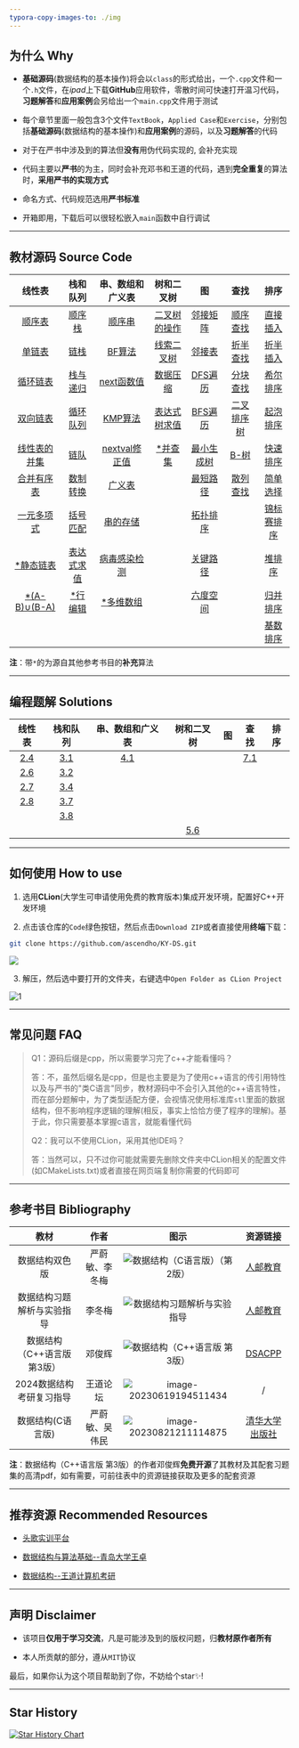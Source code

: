 ```yaml
---
typora-copy-images-to: ./img
---
```


## 为什么 Why

- **基础源码**(数据结构的基本操作)将会以`class`的形式给出，一个`.cpp`文件和一个`.h`文件，在*ipad*上下载**GitHub**应用软件，零散时间可快速打开温习代码，**习题解答**和**应用案例**会另给出一个`main.cpp`文件用于测试

- 每个章节里面一般包含3个文件`TextBook`，`Applied Case`和`Exercise`，分别包括**基础源码**(数据结构的基本操作)和**应用案例**的源码，以及**习题解答**的代码

- 对于在严书中涉及到的算法但**没有**用伪代码实现的, 会补充实现

- 代码主要以**严书**的为主，同时会补充邓书和王道的代码，遇到**完全重复**的算法时，**采用严书的实现方式**

- 命名方式、代码规范选用**严书标准**

- 开箱即用，下载后可以很轻松嵌入`main`函数中自行调试

------



## 教材源码 Source Code

|                            线性表                            |                           栈和队列                           |                       串、数组和广义表                       |                          树和二叉树                          |                              图                              |                             查找                             |                             排序                             |
| :----------------------------------------------------------: | :----------------------------------------------------------: | :----------------------------------------------------------: | :----------------------------------------------------------: | :----------------------------------------------------------: | :----------------------------------------------------------: | :----------------------------------------------------------: |
| <a href="02-Linear List\TextBook\01_SqList\SqList.cpp">顺序表</a> | <a href="03-Stack_Queue/TextBook/01_SqStack/SqStack.cpp">顺序栈</a> | <a href="04-String_ Array_Generalized List\TextBook\01_SString\SString.cpp">顺序串</a> | <a href="05-Tree_Binary Tree/TextBook/01_BiTree/BiTree.cpp">二叉树的操作</a> | <a href="06-Graph/TextBook/01_AdjacencyMatrix/AdjacencyMatrix.cpp">邻接矩阵</a> | <a href="07-Searching/TextBook/Search_Seq.cpp">顺序查找</a>  |  <a href="08-Sorting/TextBook/InsertSort.cpp">直接插入</a>   |
| <a href="02-Linear List\TextBook\02_LinkList\LinkList.cpp">单链表</a> | <a href="03-Stack_Queue/TextBook/02_LinkStack/LinkStack.cpp">链栈</a> | <a href="04-String_ Array_Generalized List\TextBook\02_Index_BF\Index_BF.cpp">BF算法</a> | <a href="05-Tree_Binary Tree\TextBook\02_BiThrTree\BiThrTree.cpp">线索二叉树</a> | <a href="06-Graph/TextBook/02_AdjacencyList/AdjacencyList.cpp">邻接表</a> | <a href="07-Searching/TextBook/Search_Bin.cpp">折半查找</a>  |  <a href="08-Sorting/TextBook/BInsertSort.cpp">折半插入</a>  |
| <a href="02-Linear List\TextBook\03_CLinkList\CLinkList.cpp">循环链表</a> | <a href="03-Stack_Queue/TextBook/03_StackAndRecursion/StackAndRecursion.cpp">栈与递归</a> | <a href="04-String_ Array_Generalized List\TextBook\03_next\next.cpp">next函数值</a> | <a href="05-Tree_Binary Tree/Applied Case/DataCompression/HuffmanTree.cpp">数据压缩</a> |    <a href="06-Graph/TextBook/03_DFS/DFS.cpp">DFS遍历</a>    | <a href="07-Searching/TextBook/BlockingSearch.cpp">分块查找</a> |   <a href="08-Sorting/TextBook/ShellSort.cpp">希尔排序</a>   |
| <a href="02-Linear List\TextBook\04_DuLinkList\DuLinkList.cpp">双向链表</a> | <a href="03-Stack_Queue/TextBook/04_SqQueue/SqQueue.cpp">循环队列</a> | <a href="04-String_ Array_Generalized List\TextBook\04_Index_KMP\Index_KMP.cpp">KMP算法</a> | <a href="05-Tree_Binary Tree\Applied Case\BinaryTreeComputeExp\ComputeExpression.cpp">表达式树求值</a> |    <a href="06-Graph\TextBook\04_BFS\BFS.cpp">BFS遍历</a>    |  <a href="07-Searching/TextBook/BSTree.cpp">二叉排序树</a>   |  <a href="08-Sorting/TextBook/BubbleSort.cpp">起泡排序</a>   |
| <a href="02-Linear List\TextBook\05_Union\Union.cpp">线性表的并集</a> | <a href="03-Stack_Queue/TextBook/05_LinkQueue/LinkQueue.cpp">链队</a> | <a href="04-String_ Array_Generalized List\TextBook\05_nextval\nextval.cpp">nextval修正值</a> | <a href="05-Tree_Binary Tree/TextBook/03_DisjointSet/DisjointSet.cpp">*并查集</a> | <a href="06-Graph/TextBook/MinimumCostSpanningTree.cpp">最小生成树</a> | <a href="07-Searching/TextBook/05_B- Tree/B_Tree.cpp">B-树</a> | <a href="08-Sorting/TextBook/05_QuickSort/QuickSort.cpp">快速排序</a> |
| <a href="02-Linear List\TextBook\06_MergeList\MergeList.cpp">合并有序表</a> | <a href="03-Stack_Queue\Applied Case\Conversion\Conversion.cpp">数制转换</a> | <a href="04-String_ Array_Generalized List\TextBook\06_GList\GList.cpp">广义表</a> |                                                              |  <a href="06-Graph/TextBook/ShortestPath.cpp">最短路径</a>   | <a href="07-Searching/TextBook/06_HashTable/HashTable.cpp">散列查找</a> | <a href="08-Sorting/TextBook/06_SelectSort/SelectSort.cpp">简单选择</a> |
| <a href="02-Linear List/Applied Case/Polynomial/Polynomial.cpp">一元多项式</a> | <a href="03-Stack_Queue/Applied Case/Matching/Matching.cpp">括号匹配</a> | <a href="04-String_ Array_Generalized List\TextBook\StorageStructuresOfString\StorageStructuresOfString.h">串的存储</a> |                                                              | <a href="06-Graph/TextBook/TopologicalSort.cpp">拓扑排序</a> |                                                              | <a href="08-Sorting/TextBook/07_TournamentSort/TournamentSort.cpp">锦标赛排序</a> |
| <a href="02-Linear List/TextBook/SLinkList/SLinkList.cpp">*静态链表</a> | <a href="03-Stack_Queue/Applied Case/EvaluateExpression/EvaluateExpression.cpp">表达式求值</a> | <a href="04-String_ Array_Generalized List\Applied Case\Virus_detection\Virus_detection.cpp">病毒感染检测</a> |                                                              |  <a href="06-Graph/TextBook/CriticalPath.cpp">关键路径</a>   |                                                              | <a href="08-Sorting/TextBook/08_HeapSort/HeapSort.cpp">堆排序</a> |
| <a href="02-Linear List/TextBook/Difference/Difference.cpp">*(A-B)∪(B-A)</a> | <a href="03-Stack_Queue/TextBook/LineEdit/LineEdit.cpp">*行编辑</a> | <a href="04-String_ Array_Generalized List/TextBook/Array/Array.cpp">*多维数组</a> |                                                              | <a href="06-Graph/Applied Case/SixDegreeSeparation/SixDegree_BFS.cpp">六度空间</a> |                                                              | <a href="08-Sorting/TextBook/09_MergeSort/MergeSort.cpp">归并排序</a> |
|                                                              |                                                              |                                                              |                                                              |                                                              |                                                              | <a href="08-Sorting/TextBook/10_RadixSort/RadixSort.cpp">基数排序</a> |

**注**：带`*`的为源自其他参考书目的**补充**算法

------



## 编程题解 Solutions

|                            线性表                            |                           栈和队列                           |                       串、数组和广义表                       |                          树和二叉树                          |  图  |                           查找                            | 排序 |
| :----------------------------------------------------------: | :----------------------------------------------------------: | :----------------------------------------------------------: | :----------------------------------------------------------: | :--: | :-------------------------------------------------------: | :--: |
| <a href="02-Linear List\Exercise\2.4_Difference\Difference.cpp">2.4</a> | <a href="03-Stack_Queue/Exercise/3.1_DblStack/DblStack.cpp">3.1</a> | <a href="04-String_ Array_Generalized List/Exercise/4.1_CharacterFrequencyStatistics/CharacterFrequencyStatistics.cpp">4.1</a> |                                                              |      | <a href="07-Searching/Exercise/BinSearch_Cur.cpp">7.1</a> |      |
|  <a href="02-Linear List\Exercise\2.6_Max\Max.cpp">2.6</a>   | <a href="03-Stack_Queue\Exercise\3.2_IsPalindrome\IsPalindrome.cpp">3.2</a> |                                                              |                                                              |      |                                                           |      |
| <a href="02-Linear List\Exercise\2.7_Inverse\Inverse.cpp">2.7</a> | <a href="03-Stack_Queue/Exercise/3.4_Postfix/Postfix.cpp">3.4</a> |                                                              |                                                              |      |                                                           |      |
| <a href="02-Linear List\Exercise\2.8_DeleteMinMax\DeleteMinMax.cpp">2.8</a> | <a href="03-Stack_Queue/Exercise/3.7_SqQueueWithTag/SqQueueWithTag.cpp">3.7</a> |                                                              |                                                              |      |                                                           |      |
|                                                              | <a href="03-Stack_Queue/Exercise/3.8_Deque/Deque.cpp">3.8</a> |                                                              |                                                              |      |                                                           |      |
|                                                              |                                                              |                                                              | <a href="05-Tree_Binary Tree/Exercise/5.6_LevelOrderTraversal/LevelOrderTraversal.cpp">5.6</a> |      |                                                           |      |

------



## 如何使用 How to use

1. 选用**CLion**(大学生可申请使用免费的教育版本)集成开发环境，配置好C++开发环境

2. 点击该仓库的`Code`绿色按钮，然后点击`Download ZIP`或者直接使用**终端**下载：

```bash
git clone https://github.com/ascendho/KY-DS.git
```

![](img/C0J__QFOH%5D4RD%7D%5BU%7DHYWV@B.png)

3. 解压，然后选中要打开的文件夹，右键选中`Open Folder as CLion Project`

![1](img/1.png)

------



## 常见问题 FAQ

> Q1：源码后缀是cpp，所以需要学习完了c++才能看懂吗？
>
> 答：不，虽然后缀名是cpp，但是也主要是为了使用c++语言的传引用特性以及与严书的"类C语言"同步，教材源码中不会引入其他的c++语言特性，而在部分题解中，为了类型适配方便，会视情况使用标准库`stl`里面的数据结构，但不影响程序逻辑的理解(相反，事实上恰恰方便了程序的理解)。基于此，你只需要基本掌握c语言，就能看懂代码
>
> 
>
> Q2：我可以不使用CLion，采用其他IDE吗？
>
> 答：当然可以，只不过你可能就需要先删除文件夹中CLion相关的配置文件(如CMakeLists.txt)或者直接在网页端复制你需要的代码即可

------



## 参考书目 Bibliography

|            教材             |      作者      |                             图示                             |                           资源链接                           |
| :-------------------------: | :------------: | :----------------------------------------------------------: | :----------------------------------------------------------: |
|       数据结构双色版        | 严蔚敏、李冬梅 | ![数据结构（C语言版）（第2版）](img/2110398aa6025c417e71.jpeg) | <a href="https://www.ryjiaoyu.com/book/details/45170">人邮教育</a> |
| 数据结构习题解析与实验指导  |     李冬梅     | ![数据结构习题解析与实验指导](img/2204c1aa113663e88ab9.png)  | <a href="https://www.ryjiaoyu.com/book/details/43313">人邮教育</a> |
| 数据结构（C++语言版 第3版） |     邓俊辉     |      ![数据结构（C++语言版 第3版）](img/s28064419.jpg)       | <a href="https://dsa.cs.tsinghua.edu.cn/~deng/ds/dsacpp/index.htm">DSACPP</a> |
|  2024数据结构考研复习指导   |    王道论坛    | ![image-20230619194511434](img/image-20230619194511434.png)  |                              /                               |
|      数据结构(C语言版)      | 严蔚敏、吴伟民 | ![image-20230821211114875](img/image-20230821211114875.png)  | <a href="http://www.tup.tsinghua.edu.cn/booksCenter/book_00236807.html">清华大学出版社</a> |

**注**：数据结构（C++语言版 第3版）的作者邓俊辉**免费开源**了其教材及其配套习题集的高清pdf，如有需要，可前往表中的资源链接获取及更多的配套资源

------



## 推荐资源 Recommended Resources

- <a href="https://www.educoder.net/paths/jizlwfkq">头歌实训平台</a>

- <a href="https://www.bilibili.com/video/BV1nJ411V7bd/?spm_id_from=333.337.search-card.all.click">数据结构与算法基础--青岛大学王卓</a>

- <a href="https://www.bilibili.com/video/BV1b7411N798?p=51&spm_id_from=pageDriver&vd_source=61a8f743f4489a59a143809ed7fb1159">数据结构--王道计算机考研</a>

------



## 声明 Disclaimer

- 该项目**仅用于学习交流**，凡是可能涉及到的版权问题，归**教材原作者所有**

- 本人所贡献的部分，遵从`MIT`协议

最后，如果你认为这个项目帮助到了你，不妨给个star✨!

------



## Star History

[![Star History Chart](https://api.star-history.com/svg?repos=ascendho/KY-DS&type=Date)](https://star-history.com/#ascendho/KY-DS&Date)
